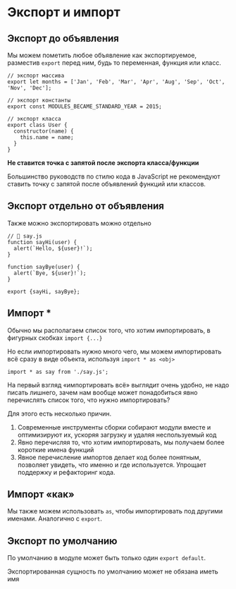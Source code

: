 # Экспорт и импорт

## Экспорт до объявления

Мы можем пометить любое объявление как экспортируемое, разместив `export` перед ним, будь то переменная, функция или класс.

```
// экспорт массива
export let months = ['Jan', 'Feb', 'Mar', 'Apr', 'Aug', 'Sep', 'Oct', 'Nov', 'Dec'];

// экспорт константы
export const MODULES_BECAME_STANDARD_YEAR = 2015;

// экспорт класса
export class User {
  constructor(name) {
    this.name = name;
  }
}
```

**Не ставится точка с запятой после экспорта класса/функции**

Большинство руководств по стилю кода в JavaScript не рекомендуют ставить точку с запятой после объявлений функций или классов.

## Экспорт отдельно от объявления

Также можно экспортировать можно отдельно

```
// 📁 say.js
function sayHi(user) {
  alert(`Hello, ${user}!`);
}

function sayBye(user) {
  alert(`Bye, ${user}!`);
}

export {sayHi, sayBye};
```

## Импорт *

Обычно мы располагаем список того, что хотим импортировать, в фигурных скобках `import {...}`

Но если импортировать нужно много чего, мы можем импортировать всё сразу в виде объекта, используя `import * as <obj>`

```
import * as say from './say.js';
```

На первый взгляд «импортировать всё» выглядит очень удобно, не надо писать лишнего, зачем нам вообще может понадобиться явно перечислять список того, что нужно импортировать?

Для этого есть несколько причин.

1. Современные инструменты сборки собирают модули вместе и оптимизируют их, ускоряя загрузку и удаляя неспользуемый код
2. Явно перечисляя то, что хотим импортировать, мы получаем более короткие имена функций
3. Явное перечисление импортов делает код более понятным, позволяет увидеть, что именно и где используется. Упрощает поддержку и рефакторинг кода.

## Импорт «как»

Мы также можем использовать `as`, чтобы импортировать под другими именами. Аналогично с `export`.

## Экспорт по умолчанию

По умолчанию в модуле может быть только один `export default`.

Экспортированная сущность по умолчанию может не обязана иметь имя